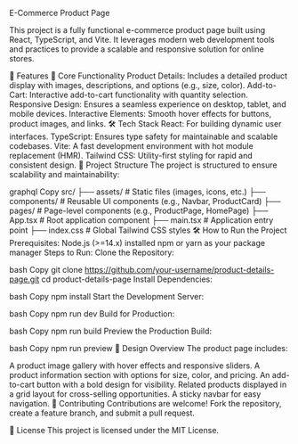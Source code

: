 E-Commerce Product Page

This project is a fully functional e-commerce product page built using React, TypeScript, and Vite. It leverages modern web development tools and practices to provide a scalable and responsive solution for online stores.

🚀 Features
🌟 Core Functionality
Product Details: Includes a detailed product display with images, descriptions, and options (e.g., size, color).
Add-to-Cart: Interactive add-to-cart functionality with quantity selection.
Responsive Design: Ensures a seamless experience on desktop, tablet, and mobile devices.
Interactive Elements: Smooth hover effects for buttons, product images, and links.
🛠 Tech Stack
React: For building dynamic user interfaces.
TypeScript: Ensures type safety for maintainable and scalable codebases.
Vite: A fast development environment with hot module replacement (HMR).
Tailwind CSS: Utility-first styling for rapid and consistent design.
📂 Project Structure
The project is structured to ensure scalability and maintainability:

graphql
Copy
src/
├── assets/       # Static files (images, icons, etc.)
├── components/   # Reusable UI components (e.g., Navbar, ProductCard)
├── pages/        # Page-level components (e.g., ProductPage, HomePage)
├── App.tsx       # Root application component
├── main.tsx      # Application entry point
├── index.css     # Global Tailwind CSS styles
🛠 How to Run the Project
Prerequisites:
Node.js (>=14.x) installed
npm or yarn as your package manager
Steps to Run:
Clone the Repository:

bash
Copy
git clone https://github.com/your-username/product-details-page.git
cd product-details-page
Install Dependencies:

bash
Copy
npm install
Start the Development Server:

bash
Copy
npm run dev
Build for Production:

bash
Copy
npm run build
Preview the Production Build:

bash
Copy
npm run preview
🎨 Design Overview
The product page includes:

A product image gallery with hover effects and responsive sliders.
A product information section with options for size, color, and pricing.
An add-to-cart button with a bold design for visibility.
Related products displayed in a grid layout for cross-selling opportunities.
A sticky navbar for easy navigation.
🤝 Contributing
Contributions are welcome! Fork the repository, create a feature branch, and submit a pull request.

📜 License
This project is licensed under the MIT License.